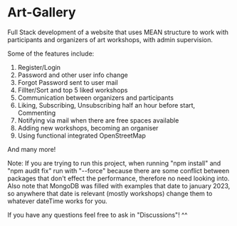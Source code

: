 # Art-Gallery
Full Stack development of a website that uses MEAN structure to work with participants and organizers of art workshops, with admin supervision.

Some of the features include:
1. Register/Login
2. Password and other user info change
3. Forgot Password sent to user mail
4. Fillter/Sort and top 5 liked workshops
5. Communication between organizers and participants
6. Liking, Subscribing, Unsubscribing half an hour before start, Commenting
7. Notifying via mail when there are free spaces available
8. Adding new workshops, becoming an organiser
9. Using functional integrated OpenStreetMap 

And many more!

Note: If you are trying to run this project, when running "npm install" and "npm audit fix" run with "--force" because there are some conflict between packages that don't effect the performance, therefore no need looking into. Also note that MongoDB was filled with examples that date to january 2023, so anywhere that date is relevant (mostly workshops) change them to whatever dateTime works for you.

If you have any questions feel free to ask in "Discussions"! ^^
